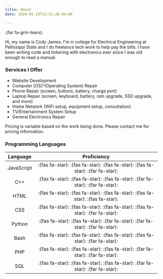 ```yaml
---
title: About
date: 2020-05-19T13:51:28-04:00

---
```

:(far fa-grin-tears):

Hi, my name is Cody James. I'm in college for Electrical Engineering at Pellissippi State and I do freelance tech work to help pay the bills. I have been writing code and tinkering with electronics ever since I was old enough to read a manual.

### Services I Offer

* Website Development
* Computer \[OS\]^(Operating System) Repair
* Phone Repair (screen, buttons, battery, charge port)
* Laptop Repair (screen, keyboard, battery, ram upgrade, SSD upgrade, and more)
* Home Network (WiFi setup, equipment setup, consultation)
* TV/Entertainment System Setup
* General Electronics Repair

Pricing is variable based on the work being done. Please contact me for pricing information.

### Programming Languages

| Language | Proficiency |
| :---: | :---: |
| JavaScript | :(fas fa-star): :(fas fa-star): :(fas fa-star): :(fas fa-star): :(far fa-star):|
| C++ | :(fas fa-star): :(fas fa-star): :(fas fa-star): :(far fa-star): :(far fa-star):|
| HTML | :(fas fa-star): :(fas fa-star): :(fas fa-star): :(fas fa-star): :(fas fa-star):|
| CSS | :(fas fa-star): :(fas fa-star): :(fas fa-star): :(fas fa-star): :(far fa-star):|
| Python | :(fas fa-star): :(fas fa-star): :(far fa-star): :(far fa-star): :(far fa-star):|
| Bash | :(fas fa-star): :(fas fa-star): :(fas fa-star): :(fas fa-star): :(far fa-star):|
| PHP | :(fas fa-star): :(fas fa-star): :(fas fa-star): :(far fa-star): :(far fa-star):|
| SQL | :(fas fa-star): :(fas fa-star): :(fas fa-star): :(far fa-star): :(far fa-star):|